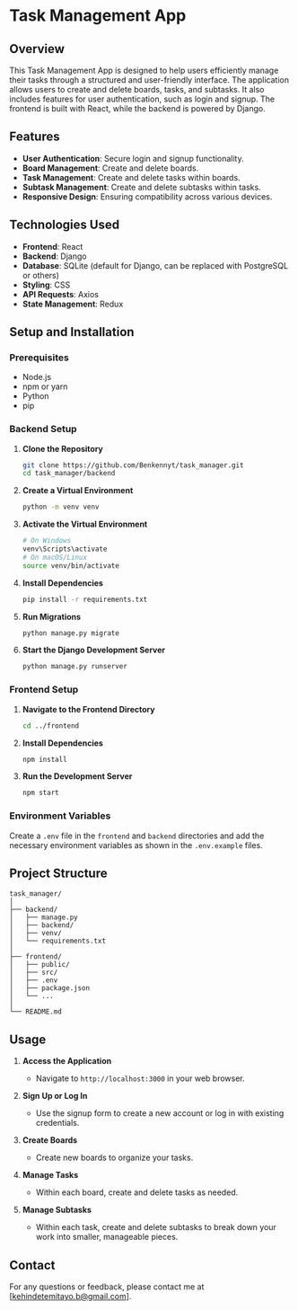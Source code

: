 # Task Management App

## Overview

This Task Management App is designed to help users efficiently manage their tasks through a structured and user-friendly interface. The application allows users to create and delete boards, tasks, and subtasks. It also includes features for user authentication, such as login and signup. The frontend is built with React, while the backend is powered by Django.

## Features

- **User Authentication**: Secure login and signup functionality.
- **Board Management**: Create and delete boards.
- **Task Management**: Create and delete tasks within boards.
- **Subtask Management**: Create and delete subtasks within tasks.
- **Responsive Design**: Ensuring compatibility across various devices.

## Technologies Used

- **Frontend**: React
- **Backend**: Django
- **Database**: SQLite (default for Django, can be replaced with PostgreSQL or others)
- **Styling**: CSS
- **API Requests**: Axios
- **State Management**:  Redux 

## Setup and Installation

### Prerequisites

- Node.js
- npm or yarn
- Python
- pip

### Backend Setup

1. **Clone the Repository**
   ```sh
   git clone https://github.com/Benkennyt/task_manager.git
   cd task_manager/backend
   ```

2. **Create a Virtual Environment**
   ```sh
   python -m venv venv
   ```

3. **Activate the Virtual Environment**
   ```sh
   # On Windows
   venv\Scripts\activate
   # On macOS/Linux
   source venv/bin/activate
   ```

4. **Install Dependencies**
   ```sh
   pip install -r requirements.txt
   ```

5. **Run Migrations**
   ```sh
   python manage.py migrate
   ```

6. **Start the Django Development Server**
   ```sh
   python manage.py runserver
   ```

### Frontend Setup

1. **Navigate to the Frontend Directory**
   ```sh
   cd ../frontend
   ```

2. **Install Dependencies**
   ```sh
   npm install
   ```

3. **Run the Development Server**
   ```sh
   npm start
   ```

### Environment Variables

Create a `.env` file in the `frontend` and `backend` directories and add the necessary environment variables as shown in the `.env.example` files.

## Project Structure

```
task_manager/
│
├── backend/
│   ├── manage.py
│   ├── backend/
│   ├── venv/
│   └── requirements.txt
│
├── frontend/
│   ├── public/
│   ├── src/
│   ├── .env
│   ├── package.json
│   └── ...
│
└── README.md
```

## Usage

1. **Access the Application**
   - Navigate to `http://localhost:3000` in your web browser.

2. **Sign Up or Log In**
   - Use the signup form to create a new account or log in with existing credentials.

3. **Create Boards**
   - Create new boards to organize your tasks.

4. **Manage Tasks**
   - Within each board, create and delete tasks as needed.

5. **Manage Subtasks**
   - Within each task, create and delete subtasks to break down your work into smaller, manageable pieces.


## Contact

For any questions or feedback, please contact me at [kehindetemitayo.b@gmail.com].
